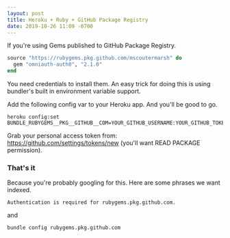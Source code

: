 ```yaml
---
layout: post
title: Heroku + Ruby + GitHub Package Registry
date: 2019-10-26 11:09 -0700
---
```

If you're using Gems published to GitHub Package Registry.

```ruby
source "https://rubygems.pkg.github.com/mscoutermarsh" do
  gem "omniauth-auth0", "2.1.0"
end
```

You need credentials to install them. An easy trick for doing this is using bundler's built in 
environment variable support.

Add the following config var to your Heroku app. And you'll be good to go.

```
heroku config:set BUNDLE_RUBYGEMS__PKG__GITHUB__COM=YOUR_GITHUB_USERNAME:YOUR_GITHUB_TOKEN
```

Grab your personal access token from: https://github.com/settings/tokens/new (you'll want READ PACKAGE permission).

### That's it

Because you're probably googling for this. Here are some phrases we want indexed.

```
Authentication is required for rubygems.pkg.github.com.
```

and

```
bundle config rubygems.pkg.github.com
```
